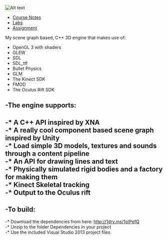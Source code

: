 ![Alt text](https://raw.github.com/skooter500/BGE/master/Logo/BGE_Logo_01.png)

* [Course Notes](Course/index.md)
* [Labs](Labs/index.md)
* [Assignment](Course/assignment.md)

My scene graph based, C++ 3D engine that makes use of:
* OpenGL 3 with shaders
* GLEW
* SDL
* SDL_ttf
* Bullet Physics
* GLM
* The Kinect SDK
* FMOD
* The Oculus Rift SDK


-The engine supports:		
-		
-* A C++ API inspired by XNA		
-* A really cool component based scene graph inspired by Unity		
-* Load simple 3D models, textures and sounds through a content pipeline		
-* An API for drawing lines and text		
-* Physically simulated rigid bodies and a factory for making them		
-* Kinect Skeletal tracking		
-* Output to the Oculus rift		
-		
-To build:		
-		
-* Download the dependencies from here: http://1drv.ms/1olPefQ		
-* Unzip to the folder Dependencies in your project 		
-* Use the included Visual Studio 2013 project files